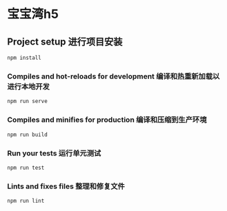 # 宝宝湾h5

## Project setup 进行项目安装
```
npm install
```

### Compiles and hot-reloads for development 编译和热重新加载以进行本地开发
```
npm run serve
```

### Compiles and minifies for production 编译和压缩到生产环境
```
npm run build
```

### Run your tests 运行单元测试
```
npm run test
```

### Lints and fixes files 整理和修复文件
```
npm run lint
```

